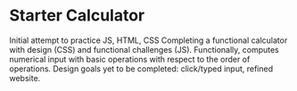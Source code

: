 # Starter Calculator
Initial attempt to practice JS, HTML, CSS
Completing a functional calculator with design (CSS) and functional challenges (JS).
Functionally, computes numerical input with basic operations with respect to the order of operations.
Design goals yet to be completed: click/typed input, refined website.
